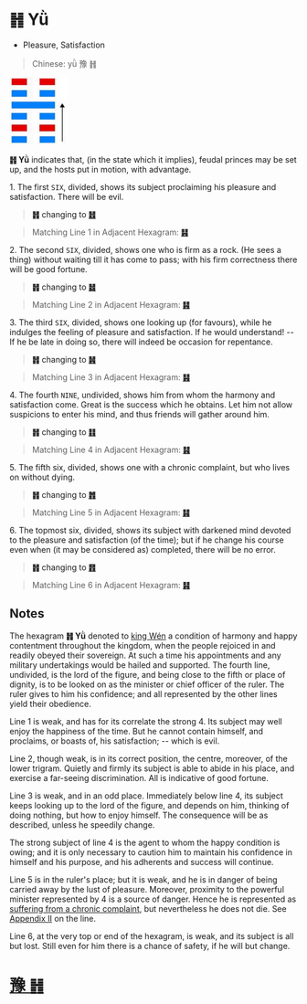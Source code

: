 # ䷏ Yǜ

* Pleasure, Satisfaction

> Chinese: yǜ 豫 ䷏

<a id="p-91"/>

<img src="shapes/16.10.jpg" width="101" alt="豫">

**䷏ Yǜ** indicates that, (in the state which it implies), feudal princes may be set up, and the hosts put in motion, with advantage.

1.<a id="16.1"/> The first `SIX`, divided, shows its subject proclaiming his pleasure and satisfaction. There will be evil.

> **䷏** changing to [**䷲**](e99c87zhen.md)

> Matching Line 1 in Adjacent Hexagram: [**䷎**](e8b0a6qian.md#15.1)

2.<a id="16.2"/> The second `SIX`, divided, shows one who is firm as a rock. (He sees a thing) without waiting till it has come to pass; with his firm correctness there will be good fortune.

> **䷏** changing to [**䷧**](e8a7a3xie.md)

> Matching Line 2 in Adjacent Hexagram: [**䷎**](e8b0a6qian.md#15.2)

3.<a id="16.3"/> The third `SIX`, divided, shows one looking up (for favours), while he indulges the feeling of pleasure and satisfaction. If he would understand! -- If he be late in doing so, there will indeed be occasion for repentance.

> **䷏** changing to [**䷽**](e5b08fe8bf87xiaoguo.md)

> Matching Line 3 in Adjacent Hexagram: [**䷎**](e8b0a6qian.md#15.3)

4.<a id="16.4"/> The fourth `NINE`, undivided, shows him from whom the harmony and satisfaction come. Great is the success which he obtains. Let him not allow suspicions to enter his mind, and thus friends will gather around him.

<a id="p-92"/>

> **䷏** changing to [**䷁**](e59da4kun.md)

> Matching Line 4 in Adjacent Hexagram: [**䷎**](e8b0a6qian.md#15.4)

5.<a id="16.5"/> The fifth six, divided, shows one with a chronic complaint, but who lives on without dying.

> **䷏** changing to [**䷬**](e89083cui.md)

> Matching Line 5 in Adjacent Hexagram: [**䷎**](e8b0a6qian.md#15.5)

6.<a id="16.6"/> The topmost six, divided, shows its subject with darkened mind devoted to the pleasure and satisfaction (of the time); but if he change his course even when (it may be considered as) completed, there will be no error.

> **䷏** changing to [**䷢**](e6998bjin.md)

> Matching Line 6 in Adjacent Hexagram: [**䷎**](e8b0a6qian.md#15.6)

## Notes

The hexagram **䷏ Yǜ** denoted to [king Wén](https://en.wikipedia.org/wiki/King_Wen_of_Zhou) a condition of harmony and happy contentment throughout the kingdom, when the people rejoiced in and readily obeyed their sovereign.
At such a time his appointments and any military undertakings would be hailed and supported.
The fourth line, undivided, is the lord of the figure, and being close to the fifth or place of dignity, is to be looked on as the minister or chief officer of the ruler. The ruler gives to him his confidence; and all represented by the other lines yield their obedience.

Line 1 is weak, and has for its correlate the strong 4. Its subject may well enjoy the happiness of the time. But he cannot contain himself, and proclaims, or boasts of, his satisfaction; -- which is evil.

Line 2, though weak, is in its correct position, the centre, moreover, of the lower trigram. Quietly and firmly its subject is able to abide in his place, and exercise a far-seeing discrimination. All is indicative of good fortune.

Line 3 is weak, and in an odd place. Immediately below line 4, its subject keeps looking up to the lord of the figure, and depends on him, thinking of doing nothing, but how to enjoy himself. The consequence will be as described, unless he speedily change.

The strong subject of line 4 is the agent to whom the happy condition is owing; and it is only necessary to caution him to maintain his confidence in himself and his purpose, and his adherents and success will continue.

Line 5 is in the ruler's place; but it is weak, and he is in danger of being carried away by the lust of pleasure. Moreover, proximity to the powerful minister represented by 4 is a source of danger. Hence he is represented as [suffering from a chronic complaint](e99a8fsui.md#p-93), but nevertheless he does not die. See [Appendix II](appendix02s1.md#p-287) on the line.

Line 6, at the very top or end of the hexagram, is weak, and its subject is all but lost. Still even for him there is a chance of safety, if he will but change.

# [豫 ䷏](e8b1abyu_cn.md)
